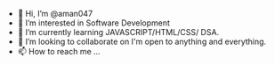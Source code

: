 - 👋 Hi, I’m @aman047
- 👀 I’m interested in Software Development
- 🌱 I’m currently learning JAVASCRIPT/HTML/CSS/ DSA.
- 💞️ I’m looking to collaborate on I'm open to anything and everything.
- 📫 How to reach me ...

<!---
aman047/aman047 is a ✨ special ✨ repository because its `README.md` (this file) appears on your GitHub profile.
You can click the Preview link to take a look at your changes.
--->
